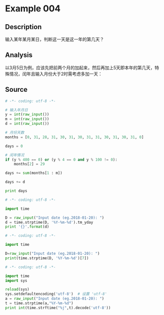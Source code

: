 # Example 004

## Description

输入某年某月某日，判断这一天是这一年的第几天？

## Analysis

以3月5日为例，应该先把前两个月的加起来，然后再加上5天即本年的第几天，特殊情况，闰年且输入月份大于2时需考虑多加一天：

## Source

```python
# -*- coding: utf-8 -*-

# 输入年月日
y = int(raw_input())
m = int(raw_input())
d = int(raw_input())

# 月份天数
months = [0, 31, 28, 31, 30, 31, 30, 31, 31, 30, 31, 30, 31, 0]

days = 0

# 闰年情况
if (y % 400 == 0) or (y % 4 == 0 and y % 100 != 0):
    months[2] = 29

days += sum(months[1 : m])

days += d

print days
```

```python
# -*- coding: utf-8 -*-

import time

D = raw_input("Input date (eg.2018-01-20): ")
d = time.strptime(D, '%Y-%m-%d').tm_yday
print '{}'.format(d)
```

```python
# -*- coding: utf-8 -*-

import time

D=raw_input("Input date (eg.2018-01-20): ")
print(time.strptime(D, '%Y-%m-%d')[7])
```

```python
# -*- coding: utf-8 -*-

import time
import sys

reload(sys)
sys.setdefaultencoding('utf-8')  # 设置 'utf-8'
a = raw_input("Input date (eg.2018-01-20): ")
t = time.strptime(a,"%Y-%m-%d")
print int(time.strftime("%j",t).decode('utf-8'))
```
